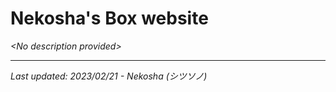 # Nekosha's Box website

_\<No description provided\>_

---

_Last updated: 2023/02/21 - Nekosha (シツソノ)_

